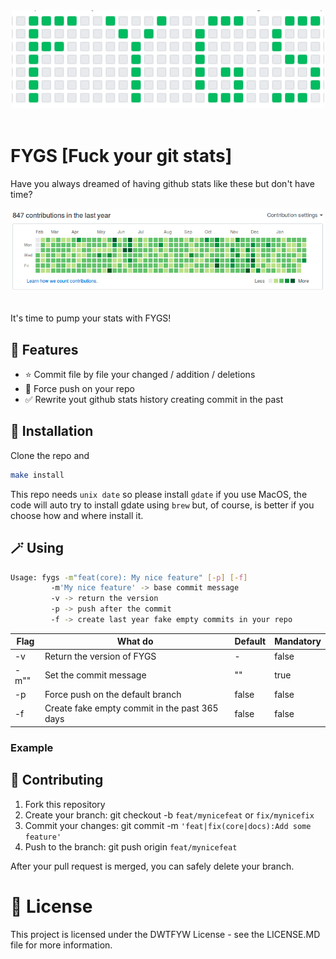 <div align="center">
  <a href="https://github.com/thecreazy/fygs">
    <img src="https://github.com/thecreazy/FYGS/blob/main/docs/logo.png" alt="Icon" width="500"/>
  </a>
  <br>
  <br>
</div>

# FYGS [Fuck your git stats]

Have you always dreamed of having github stats like these but don't have time?

<div align="center">
  <a href="https://github.com/thecreazy/fygs">
    <img src="https://github.com/thecreazy/FYGS/blob/main/docs/wannabe.png" alt="Wannabe" width="500"/>
  </a>
  <br>
  <br>
</div>

It's time to pump your stats with FYGS!

## 🚀 Features

- ⭐️ Commit file by file your changed / addition / deletions
- 🧐 Force push on your repo
- ✅ Rewrite yout github stats history creating commit in the past

## 🔌 Installation

Clone the repo and
```bash
make install
```

This repo needs `unix date` so please install `gdate` if you use MacOS, the code will auto try to install gdate using `brew` but, of course, is better if you choose how and where install it.

## 🪄 Using

```bash
Usage: fygs -m"feat(core): My nice feature" [-p] [-f]
         -m'My nice feature' -> base commit message
         -v -> return the version
         -p -> push after the commit
         -f -> create last year fake empty commits in your repo
```

<table>
  <thead>
    <tr>
      <th>Flag</th>
      <th>What do</th>
      <th>Default</th>
      <th>Mandatory</th>
    </tr>
  </thead>
  <tbody>
    <tr>
      <td>-v</td>
      <td>Return the version of FYGS</td>
      <td>-</td>
      <td>false</td>
    </tr>
     <tr>
      <td>-m""</td>
      <td>Set the commit message</td>
      <td>""</td>
      <td>true</td>
    </tr>
    <tr>
      <td>-p</td>
      <td>Force push on the default branch</td>
      <td>false</td>
      <td>false</td>
    </tr>
    <tr>
      <td>-f</td>
      <td>Create fake empty commit in the past 365 days</td>
      <td>false</td>
      <td>false</td>
    </tr>

  </tbody>
</table>

### Example

## 🤝 Contributing

1. Fork this repository
2. Create your branch: git checkout -b `feat/mynicefeat` or `fix/mynicefix`
3. Commit your changes: git commit -m `'feat|fix(core|docs):Add some feature'`
4. Push to the branch: git push origin `feat/mynicefeat`

After your pull request is merged, you can safely delete your branch.

# 📝 License

This project is licensed under the DWTFYW License - see the LICENSE.MD file for more information.
